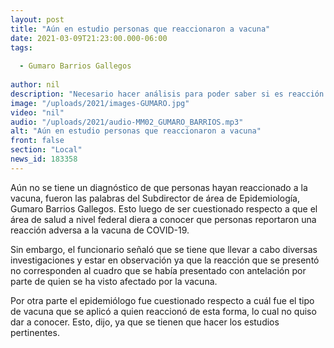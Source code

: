 ```yaml
---
layout: post
title: "Aún en estudio personas que reaccionaron a vacuna"
date: 2021-03-09T21:23:00.000-06:00
tags:
  
  - Gumaro Barrios Gallegos
  
author: nil
description: "Necesario hacer análisis para poder saber si es reacción a vacuna."
image: "/uploads/2021/images-GUMARO.jpg"
video: "nil"
audio: "/uploads/2021/audio-MM02_GUMARO_BARRIOS.mp3"
alt: "Aún en estudio personas que reaccionaron a vacuna"
front: false
section: "Local"
news_id: 183358
---
```


Aún no se tiene un diagnóstico de que personas hayan reaccionado a la vacuna, fueron las palabras del Subdirector de área de Epidemiología, Gumaro Barrios Gallegos. Esto luego de ser cuestionado respecto a que el área de salud a nivel federal diera a conocer que personas reportaron una reacción adversa a la vacuna de COVID-19.

Sin embargo, el funcionario señaló que se tiene que llevar a cabo diversas investigaciones y estar en observación ya que la reacción que se presentó no corresponden al cuadro que se había presentado con antelación por parte de quien se ha visto afectado por la vacuna.

Por otra parte el epidemiólogo fue cuestionado respecto a cuál fue el tipo de vacuna que se aplicó a quien reaccionó de esta forma, lo cual no quiso dar a conocer. Esto, dijo, ya que se tienen que hacer los estudios pertinentes.
